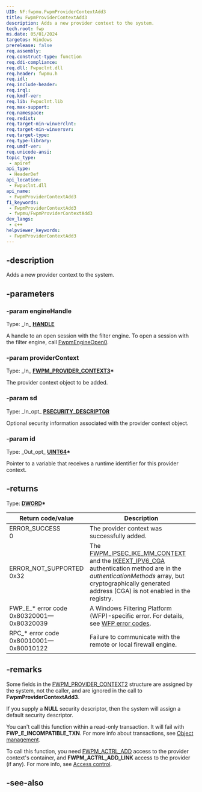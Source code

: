 ```yaml
---
UID: NF:fwpmu.FwpmProviderContextAdd3
title: FwpmProviderContextAdd3
description: Adds a new provider context to the system.
tech.root: fwp
ms.date: 05/01/2024
targetos: Windows
prerelease: false
req.assembly: 
req.construct-type: function
req.ddi-compliance: 
req.dll: Fwpuclnt.dll
req.header: fwpmu.h
req.idl: 
req.include-header: 
req.irql: 
req.kmdf-ver: 
req.lib: Fwpuclnt.lib
req.max-support: 
req.namespace: 
req.redist: 
req.target-min-winverclnt: 
req.target-min-winversvr: 
req.target-type: 
req.type-library: 
req.umdf-ver: 
req.unicode-ansi: 
topic_type:
 - apiref
api_type:
 - HeaderDef
api_location:
 - Fwpuclnt.dll
api_name:
 - FwpmProviderContextAdd3
f1_keywords:
 - FwpmProviderContextAdd3
 - fwpmu/FwpmProviderContextAdd3
dev_langs:
 - c++
helpviewer_keywords:
 - FwpmProviderContextAdd3
---
```


## -description

Adds a new provider context to the system.

## -parameters

### -param engineHandle

Type: \_In\_ **[HANDLE](/windows/win32/winprog/windows-data-types)**

A handle to an open session with the filter engine. To open a session with the filter engine, call [FwpmEngineOpen0](/windows/win32/api/fwpmu/nf-fwpmu-fwpmengineopen0).

### -param providerContext

Type: \_In\_ **[FWPM_PROVIDER_CONTEXT3](/windows/win32/api/fwpmtypes/ns-fwpmtypes-fwpm_provider_context3)\***

The provider context object to be added.

### -param sd

Type: \_In\_opt\_ **[PSECURITY_DESCRIPTOR](/windows/win32/api/winnt/ns-winnt-security_descriptor)**

Optional security information associated with the provider context object.

### -param id

Type: \_Out\_opt\_ **[UINT64](/windows/win32/winprog/windows-data-types)\***

Pointer to a variable that receives a runtime identifier for this provider context.

## -returns

Type: **[DWORD](/windows/win32/winprog/windows-data-types)\***

|Return code/value|Description|
|-|-|
|ERROR_SUCCESS<br/>0|The provider context was successfully added.|
|ERROR_NOT_SUPPORTED<br/>0x32|The [FWPM_IPSEC_IKE_MM_CONTEXT](/windows/win32/api/fwpmtypes/ne-fwpmtypes-fwpm_provider_context_type) and the [IKEEXT_IPV6_CGA](/windows/win32/api/iketypes/ne-iketypes-ikeext_authentication_method_type) authentication method are in the *authenticationMethods* array, but cryptographically generated address (CGA) is not enabled in the registry.|
|FWP_E_* error code<br/>0x80320001—0x80320039|A Windows Filtering Platform (WFP)-specific error. For details, see [WFP error codes](/windows/win32/fwp/wfp-error-codes).|
|RPC_* error code<br/>0x80010001—0x80010122|Failure to communicate with the remote or local firewall engine.|

## -remarks

Some fields in the [FWPM_PROVIDER_CONTEXT2](/windows/win32/api/fwpmtypes/ns-fwpmtypes-fwpm_provider_context2) structure are assigned by the system, not the caller, and are ignored in the call to **FwpmProviderContextAdd3**. 

If you supply a **NULL** security descriptor, then the system will assign a default security descriptor.

You can't call this function within a read-only transaction. It will fail with **FWP_E_INCOMPATIBLE_TXN**. For more info about transactions, see [Object management](/windows/win32/fwp/object-management).

To call this function, you need [FWPM_ACTRL_ADD](/windows/win32/fwp/access-right-identifiers) access to the provider context's container, and **FWPM_ACTRL_ADD_LINK** access to the provider (if any). For more info, see [Access control](/windows/win32/fwp/access-control).

## -see-also
